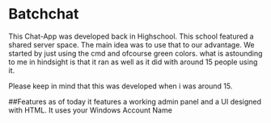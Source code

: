 # Batchchat
This Chat-App was developed back in Highschool. This school featured a shared server space.
The main idea was to use that to our advantage. We started by just using the cmd and ofcourse green colors.
what is astounding to me in hindsight is that it ran as well as it did with around 15 people using it.

Please keep in mind that this was developed when i was around 15.

##Features
as of today it features a working admin panel and a UI designed with HTML.
It uses your Windows Account Name
